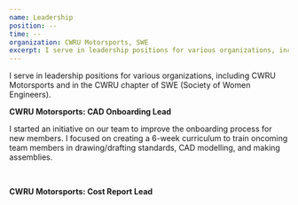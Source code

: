 ```yaml
---
name: Leadership
position: --
time: --
organization: CWRU Motorsports, SWE
excerpt: I serve in leadership positions for various organizations, including CWRU Motorsports and in the CWRU chapter of SWE (Society of Women Engineers). 
---
```


<p> I serve in leadership positions for various organizations, including CWRU Motorsports and in the CWRU chapter of SWE (Society of Women Engineers). </p>

<p><strong>CWRU Motorsports: CAD Onboarding Lead<br /></strong></p>
<p>I started an initiative on our team to improve the onboarding process for new members. I focused on creating a 6-week curriculum to train oncoming team members in drawing/drafting standards, CAD modelling, and making assemblies.</p>
<p>&nbsp;</p>
<p><strong>CWRU Motorsports: Cost Report Lead</strong></p>
<p>&nbsp;</p>
<p>&nbsp;</p>
